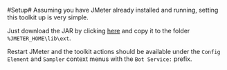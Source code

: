 #Setup#
Assuming you have JMeter already installed and running, setting this toolkit up is very simple.

Just download the JAR by clicking [here](http://jmeter.apache.org) and copy it to the folder `%JMETER_HOME\lib\ext`.

Restart JMeter and the toolkit actions should be available under the `Config Element` and `Sampler` context menus with the `Bot Service:` prefix.